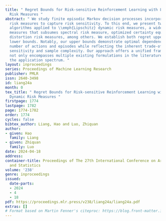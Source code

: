 ```yaml
---
title: " Regret Bounds for Risk-sensitive Reinforcement Learning with Lipschitz Dynamic
  Risk Measures "
abstract: " We study finite episodic Markov decision processes incorporating dynamic
  risk measures to capture risk sensitivity. To this end, we present two model-based
  algorithms applied to \\emph{Lipschitz} dynamic risk measures, a wide range of risk
  measures that subsumes spectral risk measure, optimized certainty equivalent, and
  distortion risk measures, among others. We establish both regret upper bounds and
  lower bounds. Notably, our upper bounds demonstrate optimal dependencies on the
  number of actions and episodes while reflecting the inherent trade-off between risk
  sensitivity and sample complexity. Our approach offers a unified framework that
  not only encompasses multiple existing formulations in the literature but also broadens
  the application spectrum. "
layout: inproceedings
series: Proceedings of Machine Learning Research
publisher: PMLR
issn: 2640-3498
id: liang24a
month: 0
tex_title: " Regret Bounds for Risk-sensitive Reinforcement Learning with {L}ipschitz
  Dynamic Risk Measures "
firstpage: 1774
lastpage: 1782
page: 1774-1782
order: 1774
cycles: false
bibtex_author: Liang, Hao and Luo, Zhiquan
author:
- given: Hao
  family: Liang
- given: Zhiquan
  family: Luo
date: 2024-04-18
address:
container-title: Proceedings of The 27th International Conference on Artificial Intelligence
  and Statistics
volume: '238'
genre: inproceedings
issued:
  date-parts:
  - 2024
  - 4
  - 18
pdf: https://proceedings.mlr.press/v238/liang24a/liang24a.pdf
extras: []
# Format based on Martin Fenner's citeproc: https://blog.front-matter.io/posts/citeproc-yaml-for-bibliographies/
---
```

